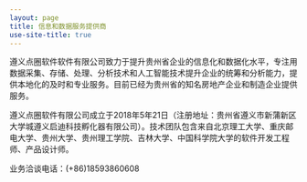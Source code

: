 ```yaml
---
layout: page
title: 信息和数据服务提供商
use-site-title: true
---
```


遵义点圈软件软件有限公司致力于提升贵州省企业的信息化和数据化水平，专注用数据采集、存储、处理、分析技术和人工智能技术提升企业的统筹和分析能力，提供本地化的及时和专业服务。目前已经为贵州省的知名房地产企业和制造企业提供服务。

遵义点圈软件有限公司成立于2018年5年21日（注册地址：贵州省遵义市新蒲新区大学城遵义启迪科技孵化器有限公司）。技术团队包含来自北京理工大学、重庆邮电大学、贵州大学、贵州理工学院、吉林大学、中国科学院大学的软件开发工程师、产品设计师。

业务洽谈电话：(+86)18593860608
